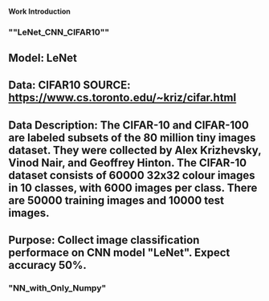 #### Work Introduction
### ""LeNet_CNN_CIFAR10""
## Model: LeNet 
## Data: CIFAR10 SOURCE: https://www.cs.toronto.edu/~kriz/cifar.html
## Data Description: The CIFAR-10 and CIFAR-100 are labeled subsets of the 80 million tiny images dataset. They were collected by Alex Krizhevsky, Vinod Nair, and Geoffrey Hinton. The CIFAR-10 dataset consists of 60000 32x32 colour images in 10 classes, with 6000 images per class. There are 50000 training images and 10000 test images.
## Purpose: Collect image classification performace on CNN model "LeNet". Expect accuracy 50%.

### "NN_with_Only_Numpy"
